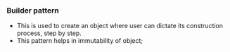 ### Builder pattern
* This is used to create an object where user can dictate its construction process, step by step.
* This pattern helps in immutability of object;